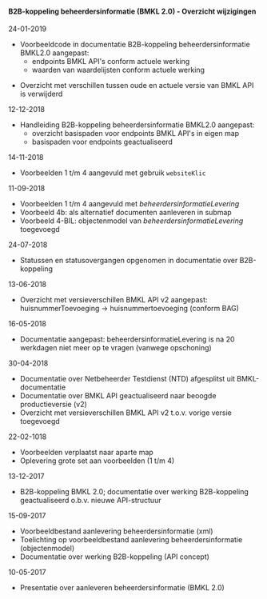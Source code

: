 ﻿#### B2B-koppeling beheerdersinformatie (BMKL 2.0) - Overzicht wijzigingen

24-01-2019
- Voorbeeldcode in documentatie B2B-koppeling beheerdersinformatie BMKL2.0 aangepast:
  - endpoints BMKL API's conform actuele werking
  - waarden van waardelijsten conform actuele werking
* Overzicht met verschillen tussen oude en actuele versie van BMKL API is verwijderd

12-12-2018
- Handleiding B2B-koppeling beheerdersinformatie BMKL2.0 aangepast:
  - overzicht basispaden voor endpoints BMKL API's in eigen map
  - basispaden voor endpoints geactualiseerd

14-11-2018
* Voorbeelden 1 t/m 4 aangevuld met gebruik `websiteKlic`

11-09-2018
* Voorbeelden 1 t/m 4 aangevuld met _beheerdersinformatieLevering_
* Voorbeeld 4b: als alternatief documenten aanleveren in submap
* Voorbeeld 4-BIL: objectenmodel van _beheerdersinformatieLevering_ toegevoegd

24-07-2018
* Statussen en statusovergangen opgenomen in documentatie over B2B-koppeling

13-06-2018
* Overzicht met versieverschillen BMKL API v2 aangepast: huisnummerToevoeging -> huisnummertoevoeging (conform BAG)

16-05-2018
* Documentatie aangepast: beheerdersinformatieLevering is na 20 werkdagen niet meer op te vragen (vanwege opschoning)

30-04-2018
* Documentatie over Netbeheerder Testdienst (NTD) afgesplitst uit BMKL-documentatie
* Documentatie over BMKL API geactualiseerd naar beoogde productieversie (v2)
* Overzicht met versieverschillen BMKL API v2 t.o.v. vorige versie toegevoegd

22-02-1018
* Voorbeelden verplaatst naar aparte map
* Oplevering grote set aan voorbeelden (1 t/m 4)

13-12-2017
* B2B-koppeling BMKL 2.0; 
  documentatie over werking B2B-koppeling geactualiseerd o.b.v. nieuwe API-structuur

15-09-2017
* Voorbeeldbestand aanlevering beheerdersinformatie (xml)
* Toelichting op voorbeeldbestand aanlevering beheerdersinformatie (objectenmodel)
* Documentatie over werking B2B-koppeling (API concept)

10-05-2017
* Presentatie over aanleveren beheerdersinformatie (BMKL 2.0)